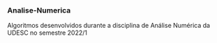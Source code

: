 ### Analise-Numerica

Algoritmos desenvolvidos durante a disciplina de Análise Numérica da UDESC no semestre 2022/1
